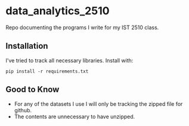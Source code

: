 # data_analytics_2510

Repo documenting the programs I write for my IST 2510 class.

## Installation

I've tried to track all necessary libraries. Install with:

`pip install -r requirements.txt`

## Good to Know

- For any of the datasets I use I will only be tracking the zipped file for github.
- The contents are unnecessary to have unzipped. 

